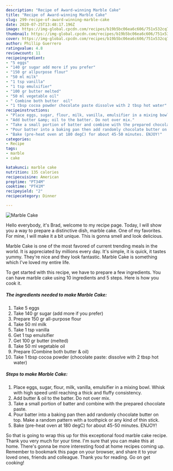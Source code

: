 ```yaml
---
description: "Recipe of Award-winning Marble Cake"
title: "Recipe of Award-winning Marble Cake"
slug: 299-recipe-of-award-winning-marble-cake
date: 2020-07-25T13:48:17.196Z
image: https://img-global.cpcdn.com/recipes/b19b5bc06ea6c606/751x532cq70/marble-cake-recipe-main-photo.jpg
thumbnail: https://img-global.cpcdn.com/recipes/b19b5bc06ea6c606/751x532cq70/marble-cake-recipe-main-photo.jpg
cover: https://img-global.cpcdn.com/recipes/b19b5bc06ea6c606/751x532cq70/marble-cake-recipe-main-photo.jpg
author: Phillip Guerrero
ratingvalue: 4.8
reviewcount: 11
recipeingredient:
- "5 eggs"
- "140 gr sugar add more if you prefer"
- "150 gr allpurpose flour"
- "50 ml milk"
- "1 tsp vanilla"
- "1 tsp emulsifier"
- "100 gr butter melted"
- "50 ml vegetable oil"
- " Combine both butter  oil"
- "1 tbsp cocoa powder chocolate paste dissolve with 2 tbsp hot water"
recipeinstructions:
- "Place eggs, sugar, flour, milk, vanilla, emulsifier in a mixing bowl. Whisk with high speed until reaching a thick and fluffy consistency."
- "Add butter &amp; oil to the batter. Do not over mix."
- "Take a small portion of batter and combine with the prepared chocolate paste."
- "Pour batter into a baking pan then add randomly chocolate butter on top. Make a random pattern with a toothpick or any kind of thin stick."
- "Bake (pre-heat oven at 180 degC) for about 45-50 minutes. ENJOY!"
categories:
- Recipe
tags:
- marble
- cake

katakunci: marble cake 
nutrition: 135 calories
recipecuisine: American
preptime: "PT34M"
cooktime: "PT41M"
recipeyield: "2"
recipecategory: Dinner

---
```



![Marble Cake](https://img-global.cpcdn.com/recipes/b19b5bc06ea6c606/751x532cq70/marble-cake-recipe-main-photo.jpg)

Hello everybody, it's Brad, welcome to my recipe page. Today, I will show you a way to prepare a distinctive dish, marble cake. One of my favorites. For mine, I will make it a bit unique. This is gonna smell and look delicious.



Marble Cake is one of the most favored of current trending meals in the world. It is appreciated by millions every day. It's simple, it is quick, it tastes yummy. They're nice and they look fantastic. Marble Cake is something which I've loved my entire life.


To get started with this recipe, we have to prepare a few ingredients. You can have marble cake using 10 ingredients and 5 steps. Here is how you cook it.

<!--inarticleads1-->

##### The ingredients needed to make Marble Cake:

1. Take 5 eggs
1. Take 140 gr sugar (add more if you prefer)
1. Prepare 150 gr all-purpose flour
1. Take 50 ml milk
1. Take 1 tsp vanilla
1. Get 1 tsp emulsifier
1. Get 100 gr butter (melted)
1. Take 50 ml vegetable oil
1. Prepare  (Combine both butter &amp; oil)
1. Take 1 tbsp cocoa powder (chocolate paste: dissolve with 2 tbsp hot water)




<!--inarticleads2-->

##### Steps to make Marble Cake:

1. Place eggs, sugar, flour, milk, vanilla, emulsifier in a mixing bowl. Whisk with high speed until reaching a thick and fluffy consistency.
1. Add butter &amp; oil to the batter. Do not over mix.
1. Take a small portion of batter and combine with the prepared chocolate paste.
1. Pour batter into a baking pan then add randomly chocolate butter on top. Make a random pattern with a toothpick or any kind of thin stick.
1. Bake (pre-heat oven at 180 degC) for about 45-50 minutes. ENJOY!




So that is going to wrap this up for this exceptional food marble cake recipe. Thank you very much for your time. I'm sure that you can make this at home. There's gonna be more interesting food at home recipes coming up. Remember to bookmark this page on your browser, and share it to your loved ones, friends and colleague. Thank you for reading. Go on get cooking!
